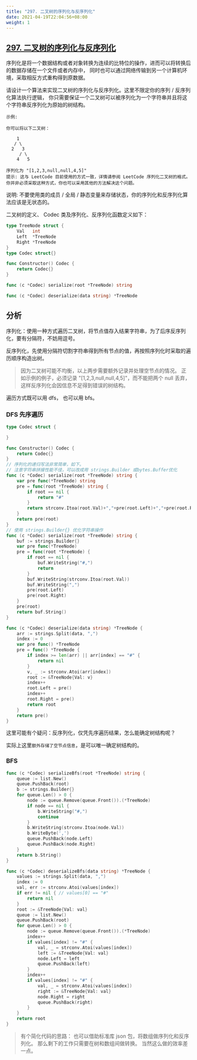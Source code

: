 ```yaml
---
title: "297. 二叉树的序列化与反序列化"
date: 2021-04-19T22:04:56+08:00
weight: 1
---
```


## [297. 二叉树的序列化与反序列化](https://leetcode-cn.com/problems/serialize-and-deserialize-binary-tree)

序列化是将一个数据结构或者对象转换为连续的比特位的操作，进而可以将转换后的数据存储在一个文件或者内存中，
同时也可以通过网络传输到另一个计算机环境，采取相反方式重构得到原数据。

请设计一个算法来实现二叉树的序列化与反序列化。这里不限定你的序列 / 反序列化算法执行逻辑，
你只需要保证一个二叉树可以被序列化为一个字符串并且将这个字符串反序列化为原始的树结构。

```
示例:

你可以将以下二叉树：

    1
   / \
  2   3
     / \
    4   5

序列化为 "[1,2,3,null,null,4,5]"
提示: 这与 LeetCode 目前使用的方式一致，详情请参阅 LeetCode 序列化二叉树的格式。你并非必须采取这种方式，你也可以采用其他的方法解决这个问题。
```

说明: 不要使用类的成员 / 全局 / 静态变量来存储状态，你的序列化和反序列化算法应该是无状态的。

二叉树的定义、 Codec 类及序列化、反序列化函数定义如下：

```go
type TreeNode struct {
	Val   int
	Left  *TreeNode
	Right *TreeNode
}
type Codec struct{}

func Constructor() Codec {
	return Codec{}
}

func (c *Codec) serialize(root *TreeNode) string

func (c *Codec) deserialize(data string) *TreeNode
```

## 分析

序列化：使用一种方式遍历二叉树，将节点值存入结果字符串，为了后序反序列化，要有分隔符，不妨用逗号。

反序列化，先使用分隔符切割字符串得到所有节点的值，再按照序列化时采取的遍历顺序构造出树。

> 因为二叉树可能不均衡，以上两步需要额外记录并处理空节点的情况。
> 正如示例的例子，必须记录 "[1,2,3,null,null,4,5]"，而不能把两个 null 丢弃，这样反序列化会因信息不足得到错误的树结构。

遍历方式既可以用 dfs， 也可以用 bfs。

### DFS 先序遍历

```go
type Codec struct {

}

func Constructor() Codec {
    return Codec{}
}
// 序列化的递归写法非常简单，如下。
// 注意字符串拼接性能不佳，可以改成用 strings.Builder 或bytes.Buffer优化
func (c *Codec) serialize(root *TreeNode) string {
    var pre func(*TreeNode) string
    pre = func(root *TreeNode) string {
        if root == nil {
            return "#"
        }
        return strconv.Itoa(root.Val)+","+pre(root.Left)+","+pre(root.Right)
    }
    return pre(root)
}
// 使用 strings.Builder{} 优化字符串操作
func (c *Codec) serialize(root *TreeNode) string {
    buf := strings.Builder{}
    var pre func(*TreeNode)
    pre = func(root *TreeNode) {
        if root == nil {
            buf.WriteString("#,")
            return
        }
        buf.WriteString(strconv.Itoa(root.Val))
        buf.WriteString(",")
        pre(root.Left)
        pre(root.Right)
    }
    pre(root)
    return buf.String()
}

func (c *Codec) deserialize(data string) *TreeNode {
    arr := strings.Split(data, ",")
    index := 0
    var pre func() *TreeNode
    pre = func() *TreeNode {
        if index >= len(arr) || arr[index] == "#" {
            return nil
        }
        v, _ := strconv.Atoi(arr[index])
        root := &TreeNode{Val: v}
        index++
        root.Left = pre()
        index++
        root.Right = pre()
        return root
    }
    return pre()
}

```

这里可能有个疑问：反序列化，仅凭先序遍历结果，怎么能确定树结构呢？

实际上这里`额外存储了空节点信息`，是可以唯一确定树结构的。

### BFS

```go
func (c *Codec) serializeBfs(root *TreeNode) string {
	queue := list.New()
	queue.PushBack(root)
	b := strings.Builder{}
	for queue.Len() > 0 {
		node := queue.Remove(queue.Front()).(*TreeNode)
		if node == nil {
			b.WriteString("#,")
			continue
		}
		b.WriteString(strconv.Itoa(node.Val))
		b.WriteByte(',')
		queue.PushBack(node.Left)
		queue.PushBack(node.Right)
	}
	return b.String()
}

func (c *Codec) deserializeBfs(data string) *TreeNode {
	values := strings.Split(data, ",")
	index := 0
	val, err := strconv.Atoi(values[index])
	if err != nil { // values[0] == "#"
		return nil
	}
	root := &TreeNode{Val: val}
	queue := list.New()
	queue.PushBack(root)
	for queue.Len() > 0 {
		node := queue.Remove(queue.Front()).(*TreeNode)
		index++
		if values[index] != "#" {
			val, _ = strconv.Atoi(values[index])
			left := &TreeNode{Val: val}
			node.Left = left
			queue.PushBack(left)
		}
		index++
		if values[index] != "#" {
			val, _ = strconv.Atoi(values[index])
			right := &TreeNode{Val: val}
			node.Right = right
			queue.PushBack(right)
		}
	}
	return root
}
```

> 有个简化代码的思路：
> 也可以借助标准库 json 包，将数组做序列化和反序列化。
> 那么剩下的工作只需要在树和数组间做转换。
> 当然这么做的效率差一点。
